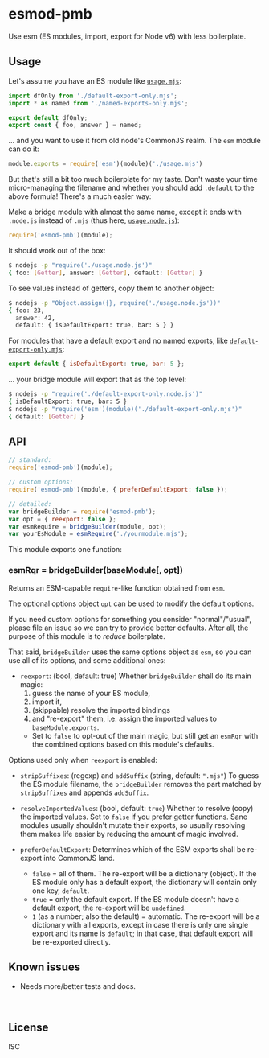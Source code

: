 ﻿
<!--#echo json="package.json" key="name" underline="=" -->
esmod-pmb
=========
<!--/#echo -->

<!--#echo json="package.json" key="description" -->
Use esm (ES modules, import, export for Node v6) with less boilerplate.
<!--/#echo -->


Usage
-----

Let's assume you have an ES module like [`usage.mjs`](test/usage.mjs):

<!--#include file="test/usage.mjs" code="javascript" -->
<!--#verbatim lncnt="7" -->
```javascript
import dfOnly from './default-export-only.mjs';
import * as named from './named-exports-only.mjs';

export default dfOnly;
export const { foo, answer } = named;
```
<!--/include-->

… and you want to use it from old node's CommonJS realm.
The `esm` module can do it:

```javascript
module.exports = require('esm')(module)('./usage.mjs')
```

But that's still a bit too much boilerplate for my taste.
Don't waste your time micro-managing the filename
and whether you should add `.default` to the above formula!
There's a much easier way:

Make a bridge module with almost the same name,
except it ends with `.node.js` instead of `.mjs`
(thus here, [`usage.node.js`](test/usage.node.js)):

<!--#include file="test/usage.node.js" code="javascript" -->
<!--#verbatim lncnt="3" -->
```javascript
require('esmod-pmb')(module);
```
<!--/include-->

It should work out of the box:

```bash
$ nodejs -p "require('./usage.node.js')"
{ foo: [Getter], answer: [Getter], default: [Getter] }
```

To see values instead of getters, copy them to another object:

```bash
$ nodejs -p "Object.assign({}, require('./usage.node.js'))"
{ foo: 23,
  answer: 42,
  default: { isDefaultExport: true, bar: 5 } }
```

For modules that have a default export and no named exports,
like [`default-export-only.mjs`](test/default-export-only.mjs):

<!--#include file="test/default-export-only.mjs" code="javascript" -->
<!--#verbatim lncnt="3" -->
```javascript
export default { isDefaultExport: true, bar: 5 };
```
<!--/include-->

… your bridge module will export that as the top level:

```bash
$ nodejs -p "require('./default-export-only.node.js')"
{ isDefaultExport: true, bar: 5 }
$ nodejs -p "require('esm')(module)('./default-export-only.mjs')"
{ default: [Getter] }
```



API
---

```javascript
// standard:
require('esmod-pmb')(module);

// custom options:
require('esmod-pmb')(module, { preferDefaultExport: false });

// detailed:
var bridgeBuilder = require('esmod-pmb');
var opt = { reexport: false };
var esmRequire = bridgeBuilder(module, opt);
var yourEsModule = esmRequire('./yourmodule.mjs');
```

This module exports one function:

### esmRqr = bridgeBuilder(baseModule[, opt])

Returns an ESM-capable `require`-like function obtained from `esm`.

The optional options object `opt` can be used to modify the default
options.

If you need custom options for something you consider "normal"/"usual",
please file an issue so we can try to provide better defaults.
After all, the purpose of this module is to _reduce_ boilerplate.

That said, `bridgeBuilder` uses the same options object as `esm`,
so you can use all of its options, and some additional ones:

  * `reexport`: (bool, default: true)
    Whether `bridgeBuilder` shall do its main magic:
    1. guess the name of your ES module,
    1. import it,
    1. (skippable) resolve the imported bindings
    1. and "re-export" them, i.e. assign the imported values to
      `baseModule.exports`.
    * Set to `false` to opt-out of the main magic, but still get an `esmRqr`
      with the combined options based on this module's defaults.

Options used only when `reexport` is enabled:

  * `stripSuffixes`: (regexp) and `addSuffix` (string, default: `".mjs"`)
    To guess the ES module filename, the `bridgeBuilder` removes the part
    matched by `stripSuffixes` and appends `addSuffix`.

  * `resolveImportedValues`: (bool, default: `true`)
    Whether to resolve (copy) the imported values.
    Set to `false` if you prefer getter functions.
    Sane modules usually shouldn't mutate their exports,
    so usually resolving them makes life easier
    by reducing the amount of magic involved.

  * `preferDefaultExport`: Determines which of the ESM exports
    shall be re-export into CommonJS land.
    * `false` = all of them. The re-export will be a dictionary (object).
      If the ES module only has a default export, the dictionary will
      contain only one key, `default`.
    * `true` = only the default export.
      If the ES module doesn't have a default export,
      the re-export will be `undefined`.
    * `1` (as a number; also the default) = automatic.
      The re-export will be a dictionary with all exports, except in case
      there is only one single export and its name is `default`; in that case,
      that default export will be re-exported directly.














<!--#toc stop="scan" -->



Known issues
------------

* Needs more/better tests and docs.




&nbsp;


License
-------
<!--#echo json="package.json" key=".license" -->
ISC
<!--/#echo -->
